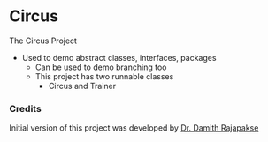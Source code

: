 # Circus
The Circus Project

- Used to demo abstract classes, interfaces, packages
  - Can be used to demo branching too
  - This project has two runnable classes
    - Circus and Trainer

### Credits

Initial version of this project was developed by [Dr. Damith Rajapakse](https://github.com/damithc)
